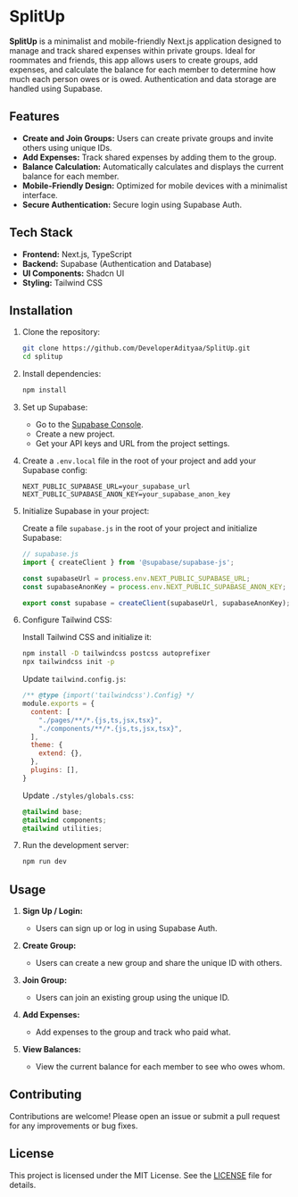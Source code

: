 # SplitUp

**SplitUp** is a minimalist and mobile-friendly Next.js application designed to manage and track shared expenses within private groups. Ideal for roommates and friends, this app allows users to create groups, add expenses, and calculate the balance for each member to determine how much each person owes or is owed. Authentication and data storage are handled using Supabase.

## Features

- **Create and Join Groups:** Users can create private groups and invite others using unique IDs.
- **Add Expenses:** Track shared expenses by adding them to the group.
- **Balance Calculation:** Automatically calculates and displays the current balance for each member.
- **Mobile-Friendly Design:** Optimized for mobile devices with a minimalist interface.
- **Secure Authentication:** Secure login using Supabase Auth.

## Tech Stack

- **Frontend:** Next.js, TypeScript
- **Backend:** Supabase (Authentication and Database)
- **UI Components:** Shadcn UI
- **Styling:** Tailwind CSS

## Installation

1. Clone the repository:

    ```bash
    git clone https://github.com/DeveloperAdityaa/SplitUp.git
    cd splitup
    ```

2. Install dependencies:

    ```bash
    npm install
    ```

3. Set up Supabase:

    - Go to the [Supabase Console](https://app.supabase.io/).
    - Create a new project.
    - Get your API keys and URL from the project settings.

4. Create a `.env.local` file in the root of your project and add your Supabase config:

    ```env
    NEXT_PUBLIC_SUPABASE_URL=your_supabase_url
    NEXT_PUBLIC_SUPABASE_ANON_KEY=your_supabase_anon_key
    ```

5. Initialize Supabase in your project:

    Create a file `supabase.js` in the root of your project and initialize Supabase:

    ```ts
    // supabase.js
    import { createClient } from '@supabase/supabase-js';

    const supabaseUrl = process.env.NEXT_PUBLIC_SUPABASE_URL;
    const supabaseAnonKey = process.env.NEXT_PUBLIC_SUPABASE_ANON_KEY;

    export const supabase = createClient(supabaseUrl, supabaseAnonKey);
    ```

6. Configure Tailwind CSS:

    Install Tailwind CSS and initialize it:

    ```bash
    npm install -D tailwindcss postcss autoprefixer
    npx tailwindcss init -p
    ```

    Update `tailwind.config.js`:

    ```js
    /** @type {import('tailwindcss').Config} */
    module.exports = {
      content: [
        "./pages/**/*.{js,ts,jsx,tsx}",
        "./components/**/*.{js,ts,jsx,tsx}",
      ],
      theme: {
        extend: {},
      },
      plugins: [],
    }
    ```

    Update `./styles/globals.css`:

    ```css
    @tailwind base;
    @tailwind components;
    @tailwind utilities;
    ```

7. Run the development server:

    ```bash
    npm run dev
    ```

## Usage

1. **Sign Up / Login:**
   - Users can sign up or log in using Supabase Auth.

2. **Create Group:**
   - Users can create a new group and share the unique ID with others.

3. **Join Group:**
   - Users can join an existing group using the unique ID.

4. **Add Expenses:**
   - Add expenses to the group and track who paid what.

5. **View Balances:**
   - View the current balance for each member to see who owes whom.

## Contributing

Contributions are welcome! Please open an issue or submit a pull request for any improvements or bug fixes.

## License

This project is licensed under the MIT License. See the [LICENSE](LICENSE) file for details.
